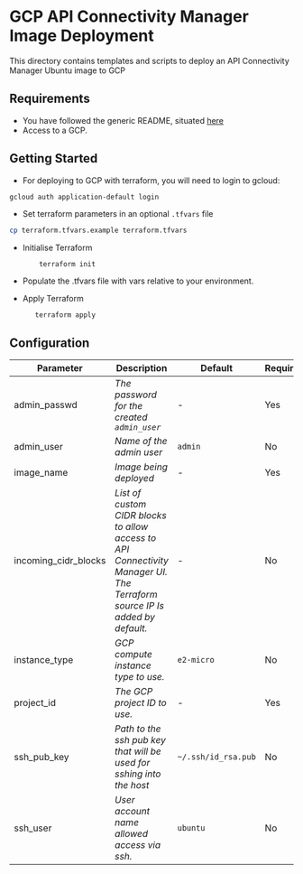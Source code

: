 # GCP API Connectivity Manager Image Deployment

This directory contains templates and scripts to deploy an API Connectivity Manager Ubuntu image to GCP

## Requirements

- You have followed the generic README, situated [here](../../README.md)
- Access to a GCP.

## Getting Started

- For deploying to GCP with terraform, you will need to login to gcloud:

```bash
gcloud auth application-default login
```

- Set terraform parameters in an optional `.tfvars` file

```bash
cp terraform.tfvars.example terraform.tfvars
```

- Initialise Terraform

  ```
      terraform init
  ```

- Populate the .tfvars file with vars relative to your environment.

- Apply Terraform
  ```
     terraform apply
  ```

## Configuration

| Parameter            | Description                                                                                                               | Default             | Required |
| -------------------- | ------------------------------------------------------------------------------------------------------------------------- | ------------------- | -------- |
| admin_passwd         | _The password for the created `admin_user`_                                                                               | -                   | Yes      |
| admin_user           | _Name of the admin user_                                                                                                  | `admin`             | No       |
| image_name           | _Image being deployed_                                                                                                    | -                   | Yes      |
| incoming_cidr_blocks | _List of custom CIDR blocks to allow access to API Connectivity Manager UI. The Terraform source IP Is added by default._ | -                   | No       |
| instance_type        | _GCP compute instance type to use._                                                                                       | `e2-micro`          | No       |
| project_id           | _The GCP project ID to use._                                                                                              | -                   | Yes      |
| ssh_pub_key          | _Path to the ssh pub key that will be used for sshing into the host_                                                      | `~/.ssh/id_rsa.pub` | No       |
| ssh_user             | _User account name allowed access via ssh._                                                                               | `ubuntu`            | No       |
